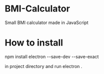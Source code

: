 # BMI-Calculator
Small BMI calculator made in JavaScript

# How to install
npm install electron --save-dev --save-exact

in project directory and run
electron .
